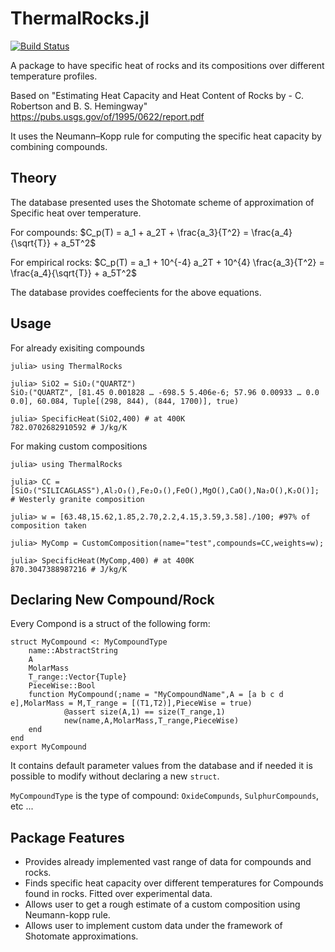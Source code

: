 # ThermalRocks.jl


[![Build Status](https://github.com/Sush1090/ThermalRocks.jl/actions/workflows/CI.yml/badge.svg?branch=main)](https://github.com/Sush1090/ThermalRocks.jl/actions/workflows/CI.yml?query=branch%3Amain)

A package to have specific heat of rocks and its compositions over different temperature profiles.

Based on "Estimating Heat Capacity and Heat Content of Rocks by - C. Robertson and B. S. Hemingway" https://pubs.usgs.gov/of/1995/0622/report.pdf

It uses the Neumann–Kopp rule for computing the specific heat capacity by combining compounds.
  


## Theory
The database presented uses the Shotomate scheme of approximation of Specific heat over temperature.

For compounds:
$C_p(T) = a_1 + a_2T + \frac{a_3}{T^2} = \frac{a_4}{\sqrt{T}} + a_5T^2$

For empirical rocks:
$C_p(T) = a_1 + 10^{-4} a_2T   + 10^{4}  \frac{a_3}{T^2} = \frac{a_4}{\sqrt{T}} + a_5T^2$

The database provides coeffecients for the above equations. 

## Usage 
For already exisiting compounds
```
julia> using ThermalRocks

julia> SiO2 = SiO₂("QUARTZ")
SiO₂("QUARTZ", [81.45 0.001828 … -698.5 5.406e-6; 57.96 0.00933 … 0.0 0.0], 60.084, Tuple[(298, 844), (844, 1700)], true)

julia> SpecificHeat(SiO2,400) # at 400K
782.0702682910592 # J/kg/K
```

For making custom compositions
```
julia> using ThermalRocks

julia> CC = [SiO₂("SILICAGLASS"),Al₂O₃(),Fe₂O₃(),FeO(),MgO(),CaO(),Na₂O(),K₂O()]; # Westerly granite composition

julia> w = [63.48,15.62,1.85,2.70,2.2,4.15,3.59,3.58]./100; #97% of composition taken

julia> MyComp = CustomComposition(name="test",compounds=CC,weights=w);

julia> SpecificHeat(MyComp,400) # at 400K
870.3047388987216 # J/kg/K
```

## Declaring New Compound/Rock
Every Compond is a struct of the following form:

```
struct MyCompound <: MyCompoundType
    name::AbstractString
    A
    MolarMass
    T_range::Vector{Tuple}
    PieceWise::Bool
    function MyCompound(;name = "MyCompoundName",A = [a b c d e],MolarMass = M,T_range = [(T1,T2)],PieceWise = true)
            @assert size(A,1) == size(T_range,1) 
            new(name,A,MolarMass,T_range,PieceWise)
    end
end
export MyCompound
```

It contains default parameter values from the database and if needed it is possible to modify without declaring a new `struct`.

`MyCompoundType` is the type of compound: `OxideCompunds`, `SulphurCompounds`, etc ...


## Package Features
- Provides already implemented vast range of data for compounds and rocks.
- Finds specific heat capacity over different temperatures for Compounds found in rocks. Fitted over experimental data.
- Allows user to get a rough estimate of a custom composition using Neumann-kopp rule. 
- Allows user to implement custom data under the framework of Shotomate approximations. 